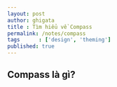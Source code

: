 ```yaml
---
layout: post
author: ghigata
title : Tìm hiểu về Compass
permalink: /notes/compass
tags      : ['design', 'theming']
published: true
---
```


## Compass là gì?


